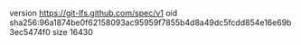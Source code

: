 version https://git-lfs.github.com/spec/v1
oid sha256:96a1874be0f62158093ac95959f7855b4d8a49dc5fcdd854e16e69b3ec5474f0
size 16430
